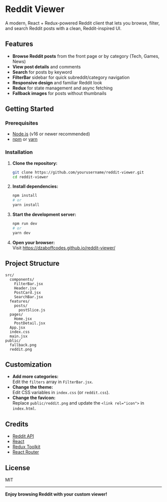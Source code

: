 # Reddit Viewer

A modern, React + Redux-powered Reddit client that lets you browse, filter, and search Reddit posts with a clean, Reddit-inspired UI.

## Features

- **Browse Reddit posts** from the front page or by category (Tech, Games, News)
- **View post details** and comments
- **Search** for posts by keyword
- **FilterBar** sidebar for quick subreddit/category navigation
- **Responsive design** and familiar Reddit look
- **Redux** for state management and async fetching
- **Fallback images** for posts without thumbnails

## Getting Started

### Prerequisites

- [Node.js](https://nodejs.org/) (v16 or newer recommended)
- [npm](https://www.npmjs.com/) or [yarn](https://yarnpkg.com/)

### Installation

1. **Clone the repository:**
   ```sh
   git clone https://github.com/yourusername/reddit-viewer.git
   cd reddit-viewer
   ```

2. **Install dependencies:**
   ```sh
   npm install
   # or
   yarn install
   ```

3. **Start the development server:**
   ```sh
   npm run dev
   # or
   yarn dev
   ```

4. **Open your browser:**  
   Visit https://dzaboffcodes.github.io/reddit-viewer/

## Project Structure

```
src/
  components/
    FilterBar.jsx
    Header.jsx
    PostCard.jsx
    SearchBar.jsx
  features/
    posts/
      postSlice.js
  pages/
    Home.jsx
    PostDetail.jsx
  App.jsx
  index.css
  main.jsx
public/
  fallback.png
  reddit.png
```

## Customization

- **Add more categories:**  
  Edit the `filters` array in `FilterBar.jsx`.
- **Change the theme:**  
  Edit CSS variables in `index.css` (or `reddit.css`).
- **Change the favicon:**  
  Replace `public/reddit.png` and update the `<link rel="icon">` in `index.html`.

## Credits

- [Reddit API](https://www.reddit.com/dev/api/)
- [React](https://react.dev/)
- [Redux Toolkit](https://redux-toolkit.js.org/)
- [React Router](https://reactrouter.com/)

## License

MIT

---

**Enjoy browsing Reddit with your custom viewer!**
